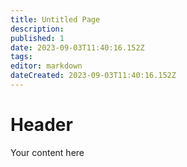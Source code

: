 ```yaml
---
title: Untitled Page
description: 
published: 1
date: 2023-09-03T11:40:16.152Z
tags: 
editor: markdown
dateCreated: 2023-09-03T11:40:16.152Z
---
```


# Header
Your content here